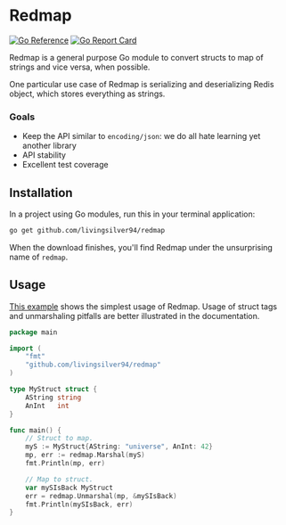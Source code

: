 # Redmap

[![Go Reference](https://pkg.go.dev/badge/github.com/livingsilver94/redmap.svg)](https://pkg.go.dev/github.com/livingsilver94/redmap) [![Go Report Card](https://goreportcard.com/badge/livingsilver94/redmap)](https://goreportcard.com/report/livingsilver94/redmap)

Redmap is a general purpose Go module to convert structs to map of strings and vice versa, when possible.

One particular use case of Redmap is serializing and deserializing Redis object, which stores everything as strings.

### Goals

- Keep the API similar to `encoding/json`: we do all hate learning yet another library
- API stability
- Excellent test coverage

## Installation

In a project using Go modules, run this in your terminal application:

```bash
go get github.com/livingsilver94/redmap
```

When the download finishes, you'll find Redmap under the unsurprising name of `redmap`.

## Usage

[This example](https://play.golang.org/p/sIcwTP2zAzJ) shows the simplest usage of Redmap. Usage of struct tags and unmarshaling pitfalls are better illustrated in the documentation.

```go
package main

import (
	"fmt"
	"github.com/livingsilver94/redmap"
)

type MyStruct struct {
	AString string
	AnInt   int
}

func main() {
	// Struct to map.
	myS := MyStruct{AString: "universe", AnInt: 42}
	mp, err := redmap.Marshal(myS)
	fmt.Println(mp, err)

	// Map to struct.
	var mySIsBack MyStruct
	err = redmap.Unmarshal(mp, &mySIsBack)
	fmt.Println(mySIsBack, err)
}
```

